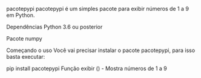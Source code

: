 pacotepypi
pacotepypi é um simples pacote para exibir números de 1 a 9 em Python.

Dependências
Python 3.6 ou posterior

Pacote numpy

Começando o uso
Você vai precisar instalar o pacote pacotepypi, para isso basta executar:

pip install pacotepypi
Função
exibir () - Mostra números de 1 a 9
